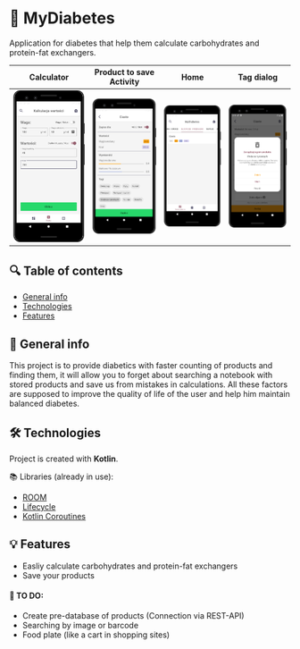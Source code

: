 # 💙 MyDiabetes
Application for diabetes that help them calculate carbohydrates and protein-fat exchangers.

Calculator                 |  Product to save Activity | Home                      |  Tag dialog               |     
:-------------------------:|:-------------------------:|:-------------------------:|:-------------------------:|
![](assets/1.png)          |         ![](assets/2.png) |         ![](assets/3.png) | ![](assets/4.png)         |

## 🔍 Table of contents
* [General info](#-general-info)
* [Technologies](#-technologies)
* [Features](#-features)

## 📝 General info
This project is to provide diabetics with faster counting of products and finding them, it will allow you to forget about searching a notebook with stored products and save us from mistakes in calculations. All these factors are supposed to improve the quality of life of the user and help him maintain balanced diabetes.
	
## 🛠 Technologies
Project is created with **Kotlin**.

📚 Libraries (already in use):
* [ROOM](https://developer.android.com/jetpack/androidx/releases/room)
* [Lifecycle](https://developer.android.com/jetpack/androidx/releases/lifecycle)
* [Kotlin Coroutines](https://kotlinlang.org/docs/reference/coroutines-overview.html)

## 💡 Features
* Easliy calculate carbohydrates and protein-fat exchangers
* Save your products

#### 🎯 TO DO:
* Create pre-database of products (Connection via REST-API)
* Searching by image or barcode
* Food plate (like a cart in shopping sites)

